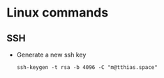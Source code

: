 # Linux commands

## SSH
- Generate a new ssh key
    ```
    ssh-keygen -t rsa -b 4096 -C "m@tthias.space"
    ```